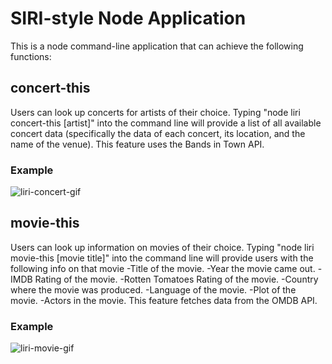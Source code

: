 # SIRI-style Node Application

This is a node command-line application that can achieve the following functions:

## concert-this

Users can look up concerts for artists of their choice. Typing "node liri concert-this [artist]" into the command line will provide a list of all available concert data (specifically the data of each concert, its location, and the name of the venue). This feature uses the Bands in Town API.

### Example

![liri-concert-gif](https://user-images.githubusercontent.com/46388110/59980161-94d43600-95b7-11e9-9763-cc0cca17928a.gif)

## movie-this

Users can look up information on movies of their choice. Typing "node liri movie-this [movie title]" into the command line will provide users with the following info on that movie
  -Title of the movie.
  -Year the movie came out.
  -IMDB Rating of the movie.
  -Rotten Tomatoes Rating of the movie.
  -Country where the movie was produced.
  -Language of the movie.
  -Plot of the movie.
  -Actors in the movie.
 This feature fetches data from the OMDB API.
 
 ### Example
 
 ![liri-movie-gif](https://user-images.githubusercontent.com/46388110/59980307-90a91800-95b9-11e9-94f2-9db09a63f50d.gif)



